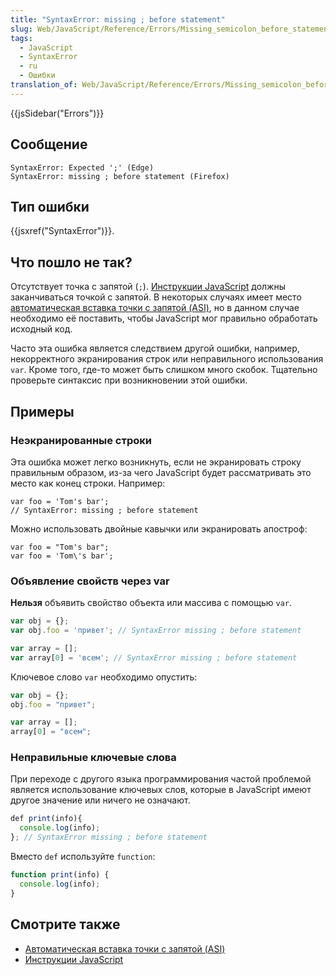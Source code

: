 ```yaml
---
title: "SyntaxError: missing ; before statement"
slug: Web/JavaScript/Reference/Errors/Missing_semicolon_before_statement
tags:
  - JavaScript
  - SyntaxError
  - ru
  - Ошибки
translation_of: Web/JavaScript/Reference/Errors/Missing_semicolon_before_statement
---
```


{{jsSidebar("Errors")}}

## Сообщение

```
SyntaxError: Expected ';' (Edge)
SyntaxError: missing ; before statement (Firefox)
```

## Тип ошибки

{{jsxref("SyntaxError")}}.

## Что пошло не так?

Отсутствует точка с запятой (`;`). [Инструкции JavaScript](/ru/docs/Web/JavaScript/Reference/Statements) должны заканчиваться точкой с запятой. В некоторых случаях имеет место [автоматическая вставка точки с запятой (ASI)](/ru/docs/Web/JavaScript/Reference/Lexical_grammar#Автоматическая_вставка_точки_с_запятой), но в данном случае необходимо её поставить, чтобы JavaScript мог правильно обработать исходный код.

Часто эта ошибка является следствием другой ошибки, например, некорректного экранирования строк или неправильного использования `var`. Кроме того, где-то может быть слишком много скобок. Тщательно проверьте синтаксис при возникновении этой ошибки.

## Примеры

### Неэкранированные строки

Эта ошибка может легко возникнуть, если не экранировать строку правильным образом, из-за чего JavaScript будет рассматривать это место как конец строки. Например:

```js-nolint example-bad
var foo = 'Tom's bar';
// SyntaxError: missing ; before statement
```

Можно использовать двойные кавычки или экранировать апостроф:

```js-nolint example-good
var foo = "Tom's bar";
var foo = 'Tom\'s bar';
```

### Объявление свойств через var

**Нельзя** объявить свойство объекта или массива с помощью `var`.

```js example-bad
var obj = {};
var obj.foo = 'привет'; // SyntaxError missing ; before statement

var array = [];
var array[0] = 'всем'; // SyntaxError missing ; before statement
```

Ключевое слово `var` необходимо опустить:

```js example-good
var obj = {};
obj.foo = "привет";

var array = [];
array[0] = "всем";
```

### Неправильные ключевые слова

При переходе с другого языка программирования частой проблемой является использование ключевых слов, которые в JavaScript имеют другое значение или ничего не означают.

```js example-bad
def print(info){
  console.log(info);
}; // SyntaxError missing ; before statement
```

Вместо `def` используйте `function`:

```js example-good
function print(info) {
  console.log(info);
}
```

## Смотрите также

- [Автоматическая вставка точки с запятой (ASI)](/ru/docs/Web/JavaScript/Reference/Lexical_grammar#Автоматическая_вставка_точки_с_запятой)
- [Инструкции JavaScript](/ru/docs/Web/JavaScript/Reference/Statements)
